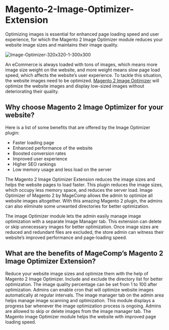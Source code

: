 # Magento-2-Image-Optimizer-Extension

Optimizing images is essential for enhanced page loading speed and user experience, for which the Magento 2 Image Optimizer module reduces your website image sizes and maintains their image quality.

![Image-Optimizer-320x320-1-300x300](https://user-images.githubusercontent.com/84722152/220105377-cdbee37d-a44d-4734-a6ee-f9f528afcf36.png)

An eCommerce is always loaded with tons of images, which means more image size weight on the website, and more weight means slow page load speed, which affects the website’s user experience. To tackle this situation, the website images need to be optimized. [Magento 2 Image Optimizer](https://magecomp.com/magento-2-image-optimizer.html) will optimize the website images and display low-sized images without deteriorating their quality.

## Why choose Magento 2 Image Optimizer for your website?

Here is a list of some benefits that are offered by the Image Optimizer plugin:

- Faster loading page
- Enhanced performance of the website
- Boosted conversion rates
- Improved user experience
- Higher SEO rankings
- Low memory usage and less load on the server

The Magento 2 Image Optimizer Extension reduces the image sizes and helps the website pages to load faster. This plugin reduces the image sizes, which occupy less memory space, and reduces the server load. Image Optimizer of Magento 2 by MageComp allows the admin to optimize all website images altogether. With this amazing Magento 2 plugin, the admins can also eliminate some unwanted directories for better optimization.

The image Optimizer module lets the admin easily manage image optimization with a separate Image Manager tab. This extension can delete or skip unnecessary images for better optimization. Once image sizes are reduced and redundant files are excluded, the store admin can witness their website’s improved performance and page-loading speed.

## What are the benefits of MageComp’s Magento 2 Image Optimizer Extension?

Reduce your website image sizes and optimize them with the help of Magento 2 Image Optimizer.
Include and exclude the directory list for better optimization.
The image quality percentage can be set from 1 to 100 after optimization.
Admins can enable cron that will optimize website images automatically at regular intervals.
The image manager tab on the admin area helps manage image scanning and optimization.
This module displays a progress bar whenever the image optimization process is ongoing.
Admins are allowed to skip or delete images from the image manager tab.
The Magento image Optimizer module helps the website with improved page loading speed.
